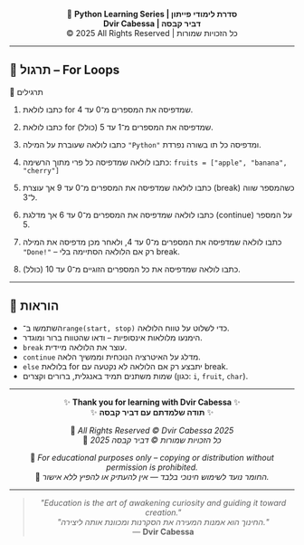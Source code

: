<!-- DC_HEADER_START -->
<div align="center">

🐍 **Python Learning Series | סדרת לימודי פייתון**  
**Dvir Cabessa | דביר קבסה**  
© 2025 All Rights Reserved | כל הזכויות שמורות

</div>

---
<!-- DC_HEADER_END -->

## 📘 תרגול – For Loops

🧪 תרגילים

1.  כתבו לולאת for שמדפיסה את המספרים מ־0 עד 4.

2.  כתבו לולאת for שמדפיסה את המספרים מ־1 עד 5 (כולל).

3.  כתבו לולאה שעוברת על המילה `"Python"` ומדפיסה כל תו בשורה נפרדת.

4.  כתבו לולאה שמדפיסה כל פרי מתוך הרשימה:
`fruits = ["apple", "banana", "cherry"]`

5.  כתבו לולאה שמדפיסה את המספרים מ־0 עד 9 אך עוצרת (break) כשהמספר שווה ל־3.

6.  כתבו לולאה שמדפיסה את המספרים מ־0 עד 6 אך מדלגת (continue) על המספר 5.

7.  כתבו לולאה שמדפיסה את המספרים מ־0 עד 4, ולאחר מכן מדפיסה את המילה `"Done!"` – רק אם הלולאה הסתיימה בלי break.

8.  כתבו לולאה שמדפיסה את כל המספרים הזוגיים מ־0 עד 10 (כולל).

---

## 📌 הוראות

* השתמשו ב־`range(start, stop)` כדי לשלוט על טווח הלולאה.
* הימנעו מלולאות אינסופיות – ודאו שהטווח ברור ומוגדר.
* `break` עוצר את הלולאה מיידית.
* `continue` מדלג על האיטרציה הנוכחית וממשיך הלאה.
* `else` בלולאת for יתבצע רק אם הלולאה לא נקטעה עם break.
* שמות משתנים תמיד באנגלית, ברורים וקצרים (כגון: `i`, `fruit`, `char`).

<!-- DC_FOOTER_START -->
---

<div align="center">

✨ **Thank you for learning with Dvir Cabessa** ✨  
✨ **תודה שלמדתם עם דביר קבסה** ✨  

📘 *All Rights Reserved © Dvir Cabessa 2025*  
📘 *כל הזכויות שמורות © דביר קבסה 2025*  

🔗 *For educational purposes only – copying or distribution without permission is prohibited.*  
🔗 *החומר נועד לשימוש חינוכי בלבד — אין להעתיק או להפיץ ללא אישור.*

---

> _"Education is the art of awakening curiosity and guiding it toward creation."_  
> _"החינוך הוא אמנות המעירה את הסקרנות ומכוונת אותה ליצירה."_  
> — **Dvir Cabessa**

</div>
<!-- DC_FOOTER_END -->

